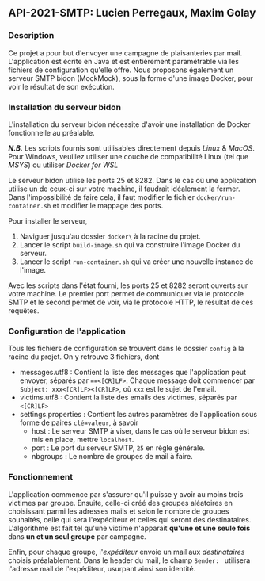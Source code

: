 API-2021-SMTP: Lucien Perregaux, Maxim Golay
--------------------------------------------

### Description

Ce projet a pour but d'envoyer une campagne de plaisanteries par mail.
L'application est écrite en Java et est entièrement paramétrable via les fichiers de configuration qu'elle offre.
Nous proposons également un serveur SMTP bidon (MockMock), sous la forme d'une image Docker, pour voir le résultat de son exécution.


### Installation du serveur bidon

L'installation du serveur bidon nécessite d'avoir une installation de Docker fonctionnelle au préalable.

***N.B.*** Les scripts fournis sont utilisables directement depuis *Linux* & *MacOS*.  
Pour Windows, veuillez utiliser une couche de compatibilité Linux (tel que *MSYS*) ou utiliser *Docker for WSL*

Le serveur bidon utilise les ports 25 et 8282. Dans le cas où une application utilise un de ceux-ci sur votre machine,
il faudrait idéalement la fermer. Dans l'impossibilité de faire cela, il faut modifier le fichier `docker/run-container.sh`
et modifier le mappage des ports.

Pour installer le serveur,  

1. Naviguer jusqu'au dossier `docker\` à la racine du projet.
2. Lancer le script `build-image.sh` qui va construire l'image Docker du serveur.     
3. Lancer le script `run-container.sh` qui va créer une nouvelle instance de l'image.
 
Avec les scripts dans l'état fourni, les ports 25 et 8282 seront ouverts sur votre machine.
Le premier port permet de communiquer via le protocole SMTP et le second permet de voir, via le protocole HTTP,
le résultat de ces requêtes.


### Configuration de l'application

Tous les fichiers de configuration se trouvent dans le dossier `config` à la racine du projet.
On y retrouve 3 fichiers, dont

- messages.utf8 : Contient la liste des messages que l'application peut envoyer, séparés par `==<[CR]LF>`.
  Chaque message doit commencer par `Subject: xxx<[CR]LF><[CR]LF>`, où `xxx` est le sujet de l'email.
- victims.utf8 : Contient la liste des emails des victimes, séparés par `<[CR]LF>`
- settings.properties : Contient les autres paramètres de l'application sous forme de paires `clé=valeur`, à savoir
  - host : Le serveur SMTP à viser, dans le cas où le serveur bidon est mis en place, mettre `localhost`.
  - port : Le port du serveur SMTP, `25` en règle générale.
  - nbgroups : Le nombre de groupes de mail à faire.


### Fonctionnement

L'application commence par s'assurer qu'il puisse y avoir au moins trois victimes par groupe.
Ensuite, celle-ci créé des groupes aléatoires en choisissant parmi les adresses mails et selon le nombre de groupes
souhaités, celle qui sera l'expéditeur et celles qui seront des destinataires. 
L'algorithme est fait tel qu'une victime n'apparait **qu'une et une seule fois** dans **un et un seul groupe** par campagne.

Enfin, pour chaque groupe, l'*expéditeur* envoie un mail aux *destinataires* choisis préalablement.
Dans le header du mail, le champ `Sender: ` utilisera l'adresse mail de l'expéditeur, usurpant ainsi son identité.